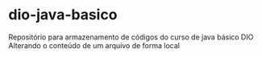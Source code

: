 # dio-java-basico
Repositório para armazenamento de códigos do curso de java básico DIO
Alterando o conteúdo de um arquivo de forma local
